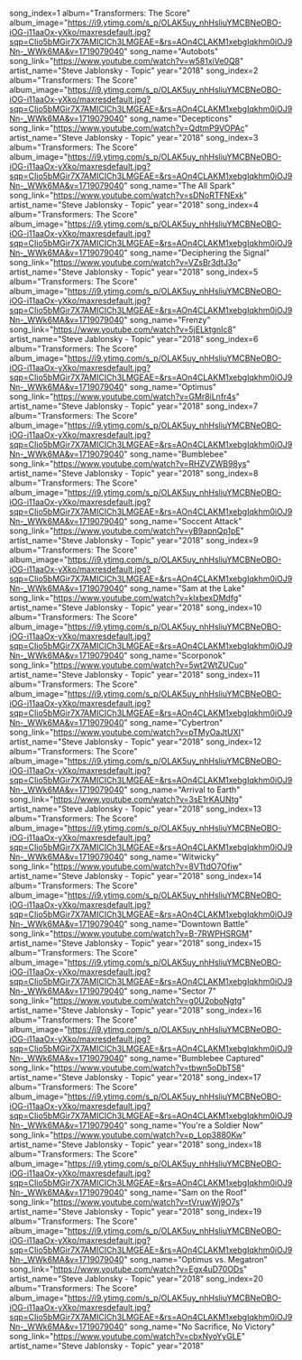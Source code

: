 song_index=1 album="Transformers: The Score" album_image="https://i9.ytimg.com/s_p/OLAK5uy_nhHsliuYMCBNeOBO-iOG-i11aaOx-yXko/maxresdefault.jpg?sqp=CIio5bMGir7X7AMICICh3LMGEAE=&rs=AOn4CLAKM1xebgIqkhm0iOJ9Nn-_WWk6MA&v=1719079040" song_name="Autobots" song_link="https://www.youtube.com/watch?v=w581xiVe0Q8" artist_name="Steve Jablonsky - Topic" year="2018" 
song_index=2 album="Transformers: The Score" album_image="https://i9.ytimg.com/s_p/OLAK5uy_nhHsliuYMCBNeOBO-iOG-i11aaOx-yXko/maxresdefault.jpg?sqp=CIio5bMGir7X7AMICICh3LMGEAE=&rs=AOn4CLAKM1xebgIqkhm0iOJ9Nn-_WWk6MA&v=1719079040" song_name="Decepticons" song_link="https://www.youtube.com/watch?v=QdtmP9VOPAc" artist_name="Steve Jablonsky - Topic" year="2018" 
song_index=3 album="Transformers: The Score" album_image="https://i9.ytimg.com/s_p/OLAK5uy_nhHsliuYMCBNeOBO-iOG-i11aaOx-yXko/maxresdefault.jpg?sqp=CIio5bMGir7X7AMICICh3LMGEAE=&rs=AOn4CLAKM1xebgIqkhm0iOJ9Nn-_WWk6MA&v=1719079040" song_name="The All Spark" song_link="https://www.youtube.com/watch?v=sDNoRTFNExk" artist_name="Steve Jablonsky - Topic" year="2018" 
song_index=4 album="Transformers: The Score" album_image="https://i9.ytimg.com/s_p/OLAK5uy_nhHsliuYMCBNeOBO-iOG-i11aaOx-yXko/maxresdefault.jpg?sqp=CIio5bMGir7X7AMICICh3LMGEAE=&rs=AOn4CLAKM1xebgIqkhm0iOJ9Nn-_WWk6MA&v=1719079040" song_name="Deciphering the Signal" song_link="https://www.youtube.com/watch?v=VZsBr3dtJ3o" artist_name="Steve Jablonsky - Topic" year="2018" 
song_index=5 album="Transformers: The Score" album_image="https://i9.ytimg.com/s_p/OLAK5uy_nhHsliuYMCBNeOBO-iOG-i11aaOx-yXko/maxresdefault.jpg?sqp=CIio5bMGir7X7AMICICh3LMGEAE=&rs=AOn4CLAKM1xebgIqkhm0iOJ9Nn-_WWk6MA&v=1719079040" song_name="Frenzy" song_link="https://www.youtube.com/watch?v=5jELktgnIc8" artist_name="Steve Jablonsky - Topic" year="2018" 
song_index=6 album="Transformers: The Score" album_image="https://i9.ytimg.com/s_p/OLAK5uy_nhHsliuYMCBNeOBO-iOG-i11aaOx-yXko/maxresdefault.jpg?sqp=CIio5bMGir7X7AMICICh3LMGEAE=&rs=AOn4CLAKM1xebgIqkhm0iOJ9Nn-_WWk6MA&v=1719079040" song_name="Optimus" song_link="https://www.youtube.com/watch?v=GMr8iLnfr4s" artist_name="Steve Jablonsky - Topic" year="2018" 
song_index=7 album="Transformers: The Score" album_image="https://i9.ytimg.com/s_p/OLAK5uy_nhHsliuYMCBNeOBO-iOG-i11aaOx-yXko/maxresdefault.jpg?sqp=CIio5bMGir7X7AMICICh3LMGEAE=&rs=AOn4CLAKM1xebgIqkhm0iOJ9Nn-_WWk6MA&v=1719079040" song_name="Bumblebee" song_link="https://www.youtube.com/watch?v=RHZVZWB98ys" artist_name="Steve Jablonsky - Topic" year="2018" 
song_index=8 album="Transformers: The Score" album_image="https://i9.ytimg.com/s_p/OLAK5uy_nhHsliuYMCBNeOBO-iOG-i11aaOx-yXko/maxresdefault.jpg?sqp=CIio5bMGir7X7AMICICh3LMGEAE=&rs=AOn4CLAKM1xebgIqkhm0iOJ9Nn-_WWk6MA&v=1719079040" song_name="Soccent Attack" song_link="https://www.youtube.com/watch?v=yB9apnQp1pE" artist_name="Steve Jablonsky - Topic" year="2018" 
song_index=9 album="Transformers: The Score" album_image="https://i9.ytimg.com/s_p/OLAK5uy_nhHsliuYMCBNeOBO-iOG-i11aaOx-yXko/maxresdefault.jpg?sqp=CIio5bMGir7X7AMICICh3LMGEAE=&rs=AOn4CLAKM1xebgIqkhm0iOJ9Nn-_WWk6MA&v=1719079040" song_name="Sam at the Lake" song_link="https://www.youtube.com/watch?v=klxbexDMdfg" artist_name="Steve Jablonsky - Topic" year="2018" 
song_index=10 album="Transformers: The Score" album_image="https://i9.ytimg.com/s_p/OLAK5uy_nhHsliuYMCBNeOBO-iOG-i11aaOx-yXko/maxresdefault.jpg?sqp=CIio5bMGir7X7AMICICh3LMGEAE=&rs=AOn4CLAKM1xebgIqkhm0iOJ9Nn-_WWk6MA&v=1719079040" song_name="Scorponok" song_link="https://www.youtube.com/watch?v=5wt2WtZUCuo" artist_name="Steve Jablonsky - Topic" year="2018" 
song_index=11 album="Transformers: The Score" album_image="https://i9.ytimg.com/s_p/OLAK5uy_nhHsliuYMCBNeOBO-iOG-i11aaOx-yXko/maxresdefault.jpg?sqp=CIio5bMGir7X7AMICICh3LMGEAE=&rs=AOn4CLAKM1xebgIqkhm0iOJ9Nn-_WWk6MA&v=1719079040" song_name="Cybertron" song_link="https://www.youtube.com/watch?v=pTMyOaJtUXI" artist_name="Steve Jablonsky - Topic" year="2018" 
song_index=12 album="Transformers: The Score" album_image="https://i9.ytimg.com/s_p/OLAK5uy_nhHsliuYMCBNeOBO-iOG-i11aaOx-yXko/maxresdefault.jpg?sqp=CIio5bMGir7X7AMICICh3LMGEAE=&rs=AOn4CLAKM1xebgIqkhm0iOJ9Nn-_WWk6MA&v=1719079040" song_name="Arrival to Earth" song_link="https://www.youtube.com/watch?v=3sE1rKAUNtg" artist_name="Steve Jablonsky - Topic" year="2018" 
song_index=13 album="Transformers: The Score" album_image="https://i9.ytimg.com/s_p/OLAK5uy_nhHsliuYMCBNeOBO-iOG-i11aaOx-yXko/maxresdefault.jpg?sqp=CIio5bMGir7X7AMICICh3LMGEAE=&rs=AOn4CLAKM1xebgIqkhm0iOJ9Nn-_WWk6MA&v=1719079040" song_name="Witwicky" song_link="https://www.youtube.com/watch?v=8VTtdO7Ofiw" artist_name="Steve Jablonsky - Topic" year="2018" 
song_index=14 album="Transformers: The Score" album_image="https://i9.ytimg.com/s_p/OLAK5uy_nhHsliuYMCBNeOBO-iOG-i11aaOx-yXko/maxresdefault.jpg?sqp=CIio5bMGir7X7AMICICh3LMGEAE=&rs=AOn4CLAKM1xebgIqkhm0iOJ9Nn-_WWk6MA&v=1719079040" song_name="Downtown Battle" song_link="https://www.youtube.com/watch?v=B-7RWPHSRGM" artist_name="Steve Jablonsky - Topic" year="2018" 
song_index=15 album="Transformers: The Score" album_image="https://i9.ytimg.com/s_p/OLAK5uy_nhHsliuYMCBNeOBO-iOG-i11aaOx-yXko/maxresdefault.jpg?sqp=CIio5bMGir7X7AMICICh3LMGEAE=&rs=AOn4CLAKM1xebgIqkhm0iOJ9Nn-_WWk6MA&v=1719079040" song_name="Sector 7" song_link="https://www.youtube.com/watch?v=g0U2oboNgtg" artist_name="Steve Jablonsky - Topic" year="2018" 
song_index=16 album="Transformers: The Score" album_image="https://i9.ytimg.com/s_p/OLAK5uy_nhHsliuYMCBNeOBO-iOG-i11aaOx-yXko/maxresdefault.jpg?sqp=CIio5bMGir7X7AMICICh3LMGEAE=&rs=AOn4CLAKM1xebgIqkhm0iOJ9Nn-_WWk6MA&v=1719079040" song_name="Bumblebee Captured" song_link="https://www.youtube.com/watch?v=tbwn5oDbT58" artist_name="Steve Jablonsky - Topic" year="2018" 
song_index=17 album="Transformers: The Score" album_image="https://i9.ytimg.com/s_p/OLAK5uy_nhHsliuYMCBNeOBO-iOG-i11aaOx-yXko/maxresdefault.jpg?sqp=CIio5bMGir7X7AMICICh3LMGEAE=&rs=AOn4CLAKM1xebgIqkhm0iOJ9Nn-_WWk6MA&v=1719079040" song_name="You're a Soldier Now" song_link="https://www.youtube.com/watch?v=p_Lop3880Kw" artist_name="Steve Jablonsky - Topic" year="2018" 
song_index=18 album="Transformers: The Score" album_image="https://i9.ytimg.com/s_p/OLAK5uy_nhHsliuYMCBNeOBO-iOG-i11aaOx-yXko/maxresdefault.jpg?sqp=CIio5bMGir7X7AMICICh3LMGEAE=&rs=AOn4CLAKM1xebgIqkhm0iOJ9Nn-_WWk6MA&v=1719079040" song_name="Sam on the Roof" song_link="https://www.youtube.com/watch?v=tVruwWj9O7s" artist_name="Steve Jablonsky - Topic" year="2018" 
song_index=19 album="Transformers: The Score" album_image="https://i9.ytimg.com/s_p/OLAK5uy_nhHsliuYMCBNeOBO-iOG-i11aaOx-yXko/maxresdefault.jpg?sqp=CIio5bMGir7X7AMICICh3LMGEAE=&rs=AOn4CLAKM1xebgIqkhm0iOJ9Nn-_WWk6MA&v=1719079040" song_name="Optimus vs. Megatron" song_link="https://www.youtube.com/watch?v=Egx4uD70ODs" artist_name="Steve Jablonsky - Topic" year="2018" 
song_index=20 album="Transformers: The Score" album_image="https://i9.ytimg.com/s_p/OLAK5uy_nhHsliuYMCBNeOBO-iOG-i11aaOx-yXko/maxresdefault.jpg?sqp=CIio5bMGir7X7AMICICh3LMGEAE=&rs=AOn4CLAKM1xebgIqkhm0iOJ9Nn-_WWk6MA&v=1719079040" song_name="No Sacrifice, No Victory" song_link="https://www.youtube.com/watch?v=cbxNyoYyGLE" artist_name="Steve Jablonsky - Topic" year="2018" 
